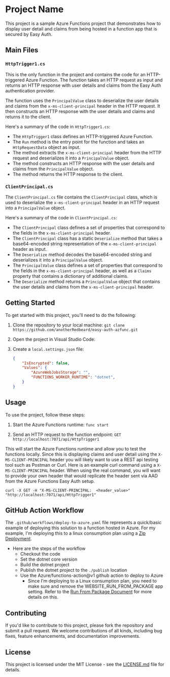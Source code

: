 # Project Name

This project is a sample Azure Functions project that demonstrates how to display user detail and claims from being hosted in a function app that is secured by Easy Auth. 

## Main Files

### `HttpTrigger1.cs`

This is the only function in the project and contains the code for an HTTP-triggered Azure Function. The function takes an HTTP request as input and returns an HTTP response with user details and claims from the Easy Auth authentication provider.

The function uses the `PrincipalValue` class to deserialize the user details and claims from the `x-ms-client-principal` header in the HTTP request. It then constructs an HTTP response with the user details and claims and returns it to the client.

Here's a summary of the code in `HttpTrigger1.cs`:

- The `HttpTrigger1` class defines an HTTP-triggered Azure Function.
- The `Run` method is the entry point for the function and takes an `HttpRequestData` object as input.
- The method extracts the `x-ms-client-principal` header from the HTTP request and deserializes it into a `PrincipalValue` object.
- The method constructs an HTTP response with the user details and claims from the `PrincipalValue` object.
- The method returns the HTTP response to the client.

### `ClientPrincipal.cs`

The `ClientPrincipal.cs` file contains the `ClientPrincipal` class, which is used to deserialize the `x-ms-client-principal` header in an HTTP request into a `PrincipalValue` object.

Here's a summary of the code in `ClientPrincipal.cs`:

- The `ClientPrincipal` class defines a set of properties that correspond to the fields in the `x-ms-client-principal` header.
- The `ClientPrincipal` class has a static `Deserialize` method that takes a base64-encoded string representation of the `x-ms-client-principal` header as input.
- The `Deserialize` method decodes the base64-encoded string and deserializes it into a `PrincipalValue` object.
- The `PrincipalValue` class defines a set of properties that correspond to the fields in the `x-ms-client-principal` header, as well as a `Claims` property that contains a dictionary of additional claims.
- The `Deserialize` method returns a `PrincipalValue` object that contains the user details and claims from the `x-ms-client-principal` header.

## Getting Started

To get started with this project, you'll need to do the following:

1. Clone the repository to your local machine:
    ```git clone https://github.com/anotherRedbeard/easy-auth-azfunc.git```

2. Open the project in Visual Studio Code:

3. Create a `local.settings.json` file:

    ```json
    { 
        "IsEncrypted": false, 
        "Values": { 
            "AzureWebJobsStorage": "",
            "FUNCTIONS_WORKER_RUNTIME": "dotnet",
        }
    }
    ```

## Usage

To use the project, follow these steps:

1. Start the Azure Functions runtime:
    ```func start```

2. Send an HTTP request to the function endpoint:
    ```GET http://localhost:7071/api/HttpTrigger1```

This will start the Azure Functions runtime and allow you to test the functions locally.  Since this is displaying claims and user detail using the `X-MS-CLIENT-PRINCIPAL` header you will likely want to use a REST api testing tool such as Postman or Curl.  Here is an example curl command using a `X-MS-CLIENT-PRINCIPAL` header.  When using the real command, you will want to provide your own header that would replicate the header sent via AAD from the Azure Functions Easy Auth setup.

```curl
curl -X GET -H "X-MS-CLIENT-PRINCIPAL:  <header_value>" "http://localhost:7071/api/HttpTrigger1"
```

## GitHub Action Workflow

The `.github/workflows/deploy-to-azure.yaml` file represents a quick/basic example of deploying this solution to a function hosted in Azure.  For my example, I'm deploying this to a linux consumption plan using a [Zip Deployment](https://learn.microsoft.com/en-us/azure/azure-functions/deployment-zip-push).

- Here are the steps of the workflow
  - Checkout the code
  - Set the dotnet core version
  - Build the dotnet project
  - Publish the dotnet project to the `./publish` location
  - Use the Azure/functions-action@v1 github action to deploy to Azure
    - Since I'm deploying to a Linux consumption plan, you need to make sure and remove the WEBSITE_RUN_FROM_PACKAGE app setting. Refer to the [Run From Package Document](https://learn.microsoft.com/en-us/azure/azure-functions/run-functions-from-deployment-package#enable-functions-to-run-from-a-package) for more details on this.


## Contributing

If you'd like to contribute to this project, please fork the repository and submit a pull request. We welcome contributions of all kinds, including bug fixes, feature enhancements, and documentation improvements.

## License

This project is licensed under the MIT License - see the [LICENSE.md](LICENSE.md) file for details.
